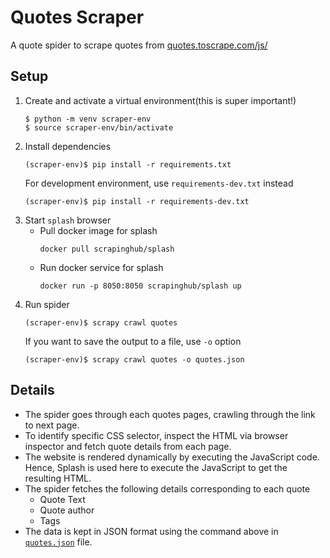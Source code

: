 # Quotes Scraper
A quote spider to scrape quotes from [quotes.toscrape.com/js/](https://quotes.toscrape.com/js/)

## Setup
1. Create and activate a virtual environment(this is super important!)
    ```
    $ python -m venv scraper-env
    $ source scraper-env/bin/activate
    ```
2. Install dependencies
    ```
    (scraper-env)$ pip install -r requirements.txt
    ```
    For development environment, use `requirements-dev.txt` instead
    ```
    (scraper-env)$ pip install -r requirements-dev.txt
    ```
3. Start `splash` browser
    - Pull docker image for splash
        ```
        docker pull scrapinghub/splash
        ```
    - Run docker service for splash
        ```
        docker run -p 8050:8050 scrapinghub/splash up
        ```
3. Run spider
    ```
    (scraper-env)$ scrapy crawl quotes
    ```
    If you want to save the output to a file, use `-o` option
    ```
    (scraper-env)$ scrapy crawl quotes -o quotes.json
    ```

## Details

- The spider goes through each quotes pages, crawling through the link to next page.
- To identify specific CSS selector, inspect the HTML via browser inspector and fetch quote details from each page.
- The website is rendered dynamically by executing the JavaScript code. Hence, Splash is used here to execute the JavaScript to get the resulting HTML.
- The spider fetches the following details corresponding to each quote
    - Quote Text
    - Quote author
    - Tags
- The data is kept in JSON format using the command above in [`quotes.json`](https://github.com/gutsytechster/quotes-scraper/blob/main/quotes.json) file.
